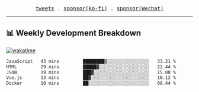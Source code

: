 <p align="center">
  <samp>
    <a href="https://twitter.com/everfu8">tweets</a> .
    <a href="https://ko-fi.com/everfu">sponsor(ko-fi)</a> . 
    <a href="https://s3.qjqq.cn/47/663742bac8e52.webp!color">sponsor(Wechat)</a>
  </samp>
</p>

---

## 📊 Weekly Development Breakdown

[![wakatime](https://wakatime.com/badge/user/0fcef314-a9cd-4509-9880-5cdb2158a775.svg)](https://wakatime.com/@0fcef314-a9cd-4509-9880-5cdb2158a775)

<!--START_SECTION:waka-->

```txt
JavaScript   43 mins         ████████▒░░░░░░░░░░░░░░░░   33.21 %
HTML         29 mins         █████▓░░░░░░░░░░░░░░░░░░░   22.44 %
JSON         19 mins         ███▓░░░░░░░░░░░░░░░░░░░░░   15.08 %
Vue.js       13 mins         ██▓░░░░░░░░░░░░░░░░░░░░░░   10.12 %
Docker       10 mins         ██░░░░░░░░░░░░░░░░░░░░░░░   08.44 %
```

<!--END_SECTION:waka-->